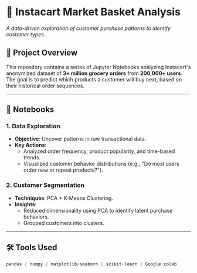 # 🛒 Instacart Market Basket Analysis  

*A data-driven exploration of customer purchase patterns to identify customer types.*  

## 📌 Project Overview  
This repository contains a series of Jupyter Notebooks analyzing Instacart's anonymized dataset of **3+ million grocery orders** from **200,000+ users**. The goal is to predict which products a customer will buy next, based on their historical order sequences.  

---

## 📂 Notebooks  

### 1. **Data Exploration**  
   - **Objective**: Uncover patterns in raw transactional data.  
   - **Key Actions**:  
     - Analyzed order frequency, product popularity, and time-based trends.  
     - Visualized customer behavior distributions (e.g., "Do most users order new or repeat products?").  

### 2. **Customer Segmentation**  
   - **Techniques**: PCA + K-Means Clustering.  
   - **Insights**:  
     - Reduced dimensionality using PCA to identify latent purchase behaviors.  
     - Grouped customers into clusters. 

---

## 🛠️ Tools Used  
```python
pandas | numpy | matplotlib/seaborn | scikit-learn | Google colab
```
